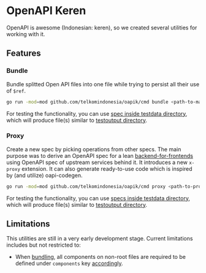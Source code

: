 # OpenAPI Keren

OpenAPI is awesome (Indonesian: keren), so we created several utilities for working with it.

## Features

### Bundle

Bundle splitted Open API files into one file while trying to persist all their use of `$ref`.

```bash
go run -mod=mod github.com/telkomindonesia/oapik/cmd bundle <path-to-main-spec> <path-to-generated-spec>
```

For testing the functionality, you can use [spec inside testdata directory](./internal/bundle/testdata/profile/), which will produce file(s) similar to [testoutput directory](./internal/bundle/testoutput).

### Proxy

Create a new spec by picking operations from other specs. The main purpose was to derive an OpenAPI spec for a lean [backend-for-frontends](https://microservices.io/patterns/apigateway.html) using OpenAPI spec of upstream services behind it. It introduces a new `x-proxy` extension. It can also generate ready-to-use code which is inspired by (and utilize) oapi-codegen.

```bash
go run -mod=mod github.com/telkomindonesia/oapik/cmd proxy <path-to-proxy-spec> <path-to-generated-spec> [<path-to-generated-go-file>]
```

For testing the functionality, you can use [specs inside testdata directory](./internal/proxy/testdata/), which will produce file(s) similar to [testoutput directory](./internal/proxy/testoutput).

## Limitations

This utilities are still in a very early development stage. Current limitations includes but not restricted to:

- When [bundling](#bundle), all components on non-root files are required to be defined under `components` key [accordingly](https://swagger.io/specification/#components-object).

